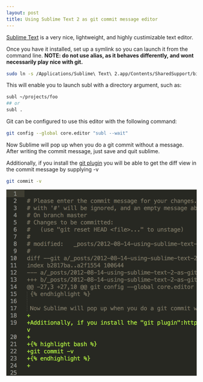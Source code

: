 ```yaml
---
layout: post
title: Using Sublime Text 2 as git commit message editor
---
```


[Sublime Text](http://www.sublimetext.com/) is a very nice, lightweight, and highly custimizable text editor.

Once you have it installed, set up a symlink so you can launch it from the command line.
**NOTE: do not use alias, as it behaves differently, and wont necessarily play nice with git.**

```bash
sudo ln -s /Applications/Sublime\ Text\ 2.app/Contents/SharedSupport/bin/subl /usr/bin/subl
```

This will enable you to launch subl with a directory argument, such as:

```bash
subl ~/projects/foo
## or
subl .
```

Git can be configured to use this editor with the following command:

```bash
git config --global core.editor "subl --wait"
```

Now Sublime will pop up when you do a git commit without a message. After writing the commit message, just save and quit sublime.

Additionally, if you install the [git plugin](https://github.com/kemayo/sublime-text-2-git/wiki) you will be able to get the diff view in the commit message by supplying -v

```bash
git commit -v
```

![](/attachments/git-diff-ci.png)
